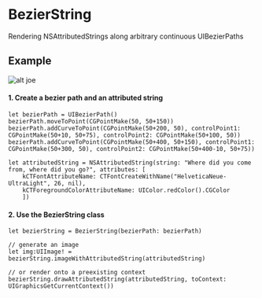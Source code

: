 BezierString
============

Rendering NSAttributedStrings along arbitrary continuous UIBezierPaths

## Example

![alt joe](https://raw.githubusercontent.com/lvnyk/BezierString/master/where.png)

#### 1. Create a bezier path and an attributed string

	let bezierPath = UIBezierPath()
	bezierPath.moveToPoint(CGPointMake(50, 50+150))
	bezierPath.addCurveToPoint(CGPointMake(50+200, 50), controlPoint1: CGPointMake(50+10, 50+75), controlPoint2: CGPointMake(50+100, 50))
	bezierPath.addCurveToPoint(CGPointMake(50+400, 50+150), controlPoint1: CGPointMake(50+300, 50), controlPoint2: CGPointMake(50+400-10, 50+75))
	
	let attributedString = NSAttributedString(string: "Where did you come from, where did you go?", attributes: [
		kCTFontAttributeName: CTFontCreateWithName("HelveticaNeue-UltraLight", 26, nil),
		kCTForegroundColorAttributeName: UIColor.redColor().CGColor
		])
	

#### 2. Use the BezierString class
	
	let bezierString = BezierString(bezierPath: bezierPath)
	
	// generate an image
	let img:UIImage! = bezierString.imageWithAttributedString(attributedString)	

	// or render onto a preexisting context
	bezierString.drawAttributedString(attributedString, toContext: UIGraphicsGetCurrentContext())

